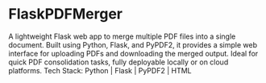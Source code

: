 # FlaskPDFMerger
A lightweight Flask web app to merge multiple PDF files into a single document. Built using Python, Flask, and PyPDF2, it provides a simple web interface for uploading PDFs and downloading the merged output. Ideal for quick PDF consolidation tasks, fully deployable locally or on cloud platforms.  Tech Stack: Python | Flask | PyPDF2 | HTML
